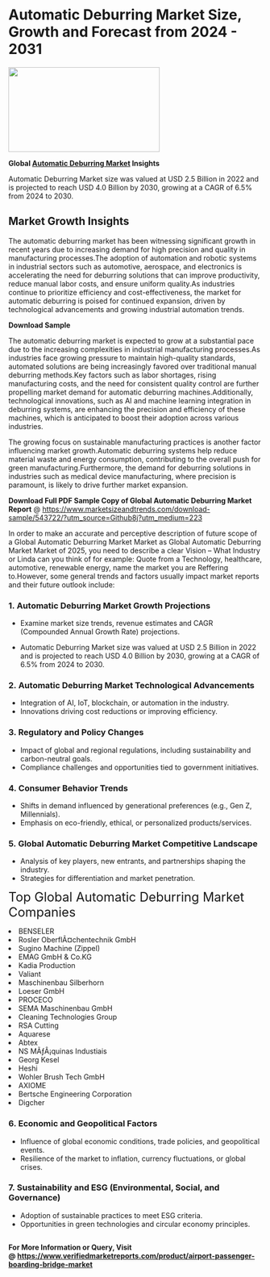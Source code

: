 <H1>Automatic Deburring Market Size, Growth and Forecast from 2024 - 2031</H1><img class="aligncenter size-medium wp-image-584254" src="https://thirdeyenews.in/wp-content/uploads/2024/09/Global-Market-Research-300x168.jpeg" alt="" width="300" height="168" /><p><strong>Global&nbsp;<a href="https://www.marketsizeandtrends.com/download-sample/543722/?utm_source=Github8j?utm_medium=223">Automatic Deburring Market</a> Insights</strong></p><p>Automatic Deburring Market size was valued at USD 2.5 Billion in 2022 and is projected to reach USD 4.0 Billion by 2030, growing at a CAGR of 6.5% from 2024 to 2030.</p><p><h2>Market Growth Insights</h2> <p>The automatic deburring market has been witnessing significant growth in recent years due to increasing demand for high precision and quality in manufacturing processes.The adoption of automation and robotic systems in industrial sectors such as automotive, aerospace, and electronics is accelerating the need for deburring solutions that can improve productivity, reduce manual labor costs, and ensure uniform quality.As industries continue to prioritize efficiency and cost-effectiveness, the market for automatic deburring is poised for continued expansion, driven by technological advancements and growing industrial automation trends.</p> <p><strong>Download Sample</strong></p> <p>The automatic deburring market is expected to grow at a substantial pace due to the increasing complexities in industrial manufacturing processes.As industries face growing pressure to maintain high-quality standards, automated solutions are being increasingly favored over traditional manual deburring methods.Key factors such as labor shortages, rising manufacturing costs, and the need for consistent quality control are further propelling market demand for automatic deburring machines.Additionally, technological innovations, such as AI and machine learning integration in deburring systems, are enhancing the precision and efficiency of these machines, which is anticipated to boost their adoption across various industries.</p> <p>The growing focus on sustainable manufacturing practices is another factor influencing market growth.Automatic deburring systems help reduce material waste and energy consumption, contributing to the overall push for green manufacturing.Furthermore, the demand for deburring solutions in industries such as medical device manufacturing, where precision is paramount, is likely to drive further market expansion.</p> <p><span class=""><strong>Download Full PDF Sample Copy of Global Automatic Deburring Market Report</strong> @ <a href="https://www.marketsizeandtrends.com/download-sample/543722/?utm_source=Github8j?utm_medium=223" target="_blank">https://www.marketsizeandtrends.com/download-sample/543722/?utm_source=Github8j?utm_medium=223</a></span></p><p>In order to make an accurate and perceptive description of future scope of a Global&nbsp;Automatic Deburring Market Market as Global&nbsp;Automatic Deburring Market Market of 2025, you need to describe a clear Vision &ndash; What Industry or Linda can you think of for example: Quote from a Technology, healthcare, automotive, renewable energy, name the market you are Reffering to.However, some general trends and factors usually impact market reports and their future outlook include:</p><h3>1.&nbsp;<strong>Automatic Deburring Market Growth Projections</strong></h3><ul><li>Examine market size trends, revenue estimates and CAGR (Compounded Annual Growth Rate) projections.</li><li><p>Automatic Deburring Market size was valued at USD 2.5 Billion in 2022 and is projected to reach USD 4.0 Billion by 2030, growing at a CAGR of 6.5% from 2024 to 2030.</p></li></ul><h3>2.&nbsp;<strong>Automatic Deburring Market Technological Advancements</strong></h3><ul><li>Integration of AI, IoT, blockchain, or automation in the industry.</li><li>Innovations driving cost reductions or improving efficiency.</li></ul><h3>3.&nbsp;<strong>Regulatory and Policy Changes</strong></h3><ul><li>Impact of global and regional regulations, including sustainability and carbon-neutral goals.</li><li>Compliance challenges and opportunities tied to government initiatives.</li></ul><h3>4.&nbsp;<strong>Consumer Behavior Trends</strong></h3><ul><li>Shifts in demand influenced by generational preferences (e.g., Gen Z, Millennials).</li><li>Emphasis on eco-friendly, ethical, or personalized products/services.</li></ul><h3>5.&nbsp;<strong>Global Automatic Deburring Market Competitive Landscape</strong></h3><ul><li>Analysis of key players, new entrants, and partnerships shaping the industry.</li><li>Strategies for differentiation and market penetration.</li></ul><p data-pm-slice="1 1 []"><span style="color: inherit; font-family: inherit; font-size: 25px;">Top Global Automatic Deburring Market Companies</span></p><div class="" data-test-id=""><p><li>BENSELER</li><li> Rosler OberflÃ¤chentechnik GmbH</li><li> Sugino Machine (Zippel)</li><li> EMAG GmbH & Co.KG</li><li> Kadia Production</li><li> Valiant</li><li> Maschinenbau Silberhorn</li><li> Loeser GmbH</li><li> PROCECO</li><li> SEMA Maschinenbau GmbH</li><li> Cleaning Technologies Group</li><li> RSA Cutting</li><li> Aquarese</li><li> Abtex</li><li> NS MÃƒÂ¡quinas Industiais</li><li> Georg Kesel</li><li> Heshi</li><li> Wohler Brush Tech GmbH</li><li> AXIOME</li><li> Bertsche Engineering Corporation</li><li> Digcher</li></p></div><h3>6.&nbsp;<strong>Economic and Geopolitical Factors</strong></h3><ul><li>Influence of global economic conditions, trade policies, and geopolitical events.</li><li>Resilience of the market to inflation, currency fluctuations, or global crises.</li></ul><h3>7.&nbsp;<strong>Sustainability and ESG (Environmental, Social, and Governance)</strong></h3><ul><li>Adoption of sustainable practices to meet ESG criteria.</li><li>Opportunities in green technologies and circular economy principles.</li></ul><h2><strong style="font-size: 14px;">For More Information or Query, Visit @&nbsp;</strong><a style="background-color: #ffffff; font-size: 14px;" href="https://www.marketsizeandtrends.com/report/automatic-deburring-market/" target="_blank">https://www.verifiedmarketreports.com/product/airport-passenger-boarding-bridge-market</a></h2>